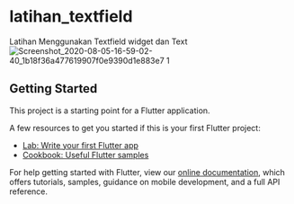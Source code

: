 # latihan_textfield


Latihan Menggunakan Textfield widget dan Text
![Screenshot_2020-08-05-16-59-02-40_1b18f36a477619907f0e9390d1e883e7 1](https://user-images.githubusercontent.com/60292040/89399881-4ba06080-d73d-11ea-8aa9-c4df3cea763d.png)

## Getting Started

This project is a starting point for a Flutter application.

A few resources to get you started if this is your first Flutter project:

- [Lab: Write your first Flutter app](https://flutter.dev/docs/get-started/codelab)
- [Cookbook: Useful Flutter samples](https://flutter.dev/docs/cookbook)

For help getting started with Flutter, view our
[online documentation](https://flutter.dev/docs), which offers tutorials,
samples, guidance on mobile development, and a full API reference.

